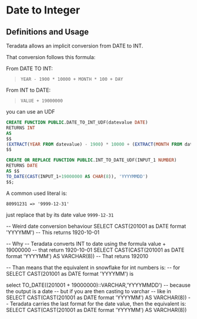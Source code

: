 # Date to Integer

## Definitions and Usage

Teradata allows an implicit conversion from DATE to INT.

That conversion follows this formula:


From DATE TO INT:

> `YEAR - 1900 * 10000 + MONTH * 100 + DAY`

From INT to DATE:

>`VALUE + 19000000 `


you can use an UDF

```sql
CREATE FUNCTION PUBLIC.DATE_TO_INT_UDF(datevalue DATE) 
RETURNS INT
AS 
$$
(EXTRACT(YEAR FROM datevalue) - 1900) * 10000 + (EXTRACT(MONTH FROM datevalue) * 100) + (EXTRACT(DAY FROM datevalue))
$$

CREATE OR REPLACE FUNCTION PUBLIC.INT_TO_DATE_UDF(INPUT_1 NUMBER)
RETURNS DATE
AS $$
TO_DATE(CAST(INPUT_1+19000000 AS CHAR(8)), 'YYYYMMDD')
$$;

```


A common used literal is:

`80991231 => '9999-12-31'`
  
just replace that by its date value `9999-12-31`



-- Weird date conversion behaviour
SELECT CAST(201001 as DATE format 'YYYYMM')
-- This returns 1920-10-01

-- Why
-- Teradata converts INT to date using the formula value + 19000000
-- that return 1920-10-01
SELECT CAST(CAST(201001 as DATE format 'YYYYMM') AS VARCHAR(8))
-- That retuns 192010

-- Than means that the equivalent in snowflake for int numbers is:
-- for SELECT CAST(201001 as DATE format 'YYYYMM')
is 

select TO_DATE((201001 + 19000000)::VARCHAR,'YYYYMMDD')
-- because the output is a date
-- but if you are then casting to varchar
-- like in SELECT CAST(CAST(201001 as DATE format 'YYYYMM') AS VARCHAR(8))
-- Teradata carries the last format for the date value, then the equivalent is:
SELECT CAST(CAST(201001 as DATE format 'YYYYMM') AS VARCHAR(8))
